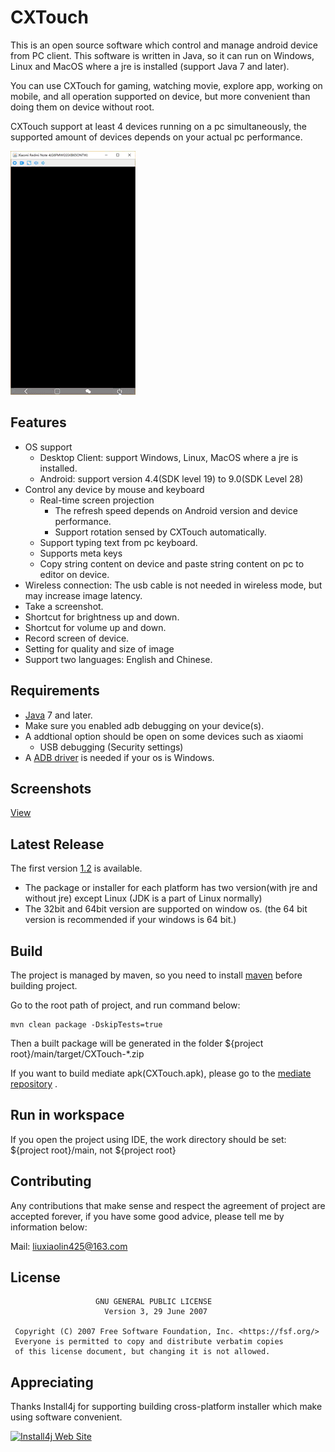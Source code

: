 # CXTouch

This is an open source software which control and manage android device from PC client. This software is written in Java, so it can run on Windows, Linux and MacOS where a jre is installed (support Java 7 and later). 

You can use CXTouch for gaming, watching movie, explore app, working on mobile, and all operation supported on device, but more convenient than doing them on device without root.

CXTouch support at least 4 devices running on a pc simultaneously, the supported amount of devices depends on your actual pc performance.

![Show usage](doc/effect.gif)

## Features

- OS support
  - Desktop Client: support Windows, Linux, MacOS where a jre is installed.
  - Android: support version 4.4(SDK level 19) to 9.0(SDK Level 28)
- Control any device by mouse and keyboard
  - Real-time screen projection
    - The refresh speed depends on Android version and device performance.
    - Support rotation sensed by CXTouch automatically.
  - Support typing text from pc keyboard.
  - Supports meta keys
  - Copy string content on device and paste string content on pc to editor on device. 
- Wireless connection: The usb cable is not needed in wireless mode, but may increase image latency.
- Take a screenshot.
- Shortcut for brightness up and down.
- Shortcut for volume up and down.
- Record screen of device.
- Setting for quality and size of  image  
- Support two languages: English and Chinese.



## Requirements

- [Java](https://www.oracle.com/technetwork/java/javase/downloads/index.html) 7 and later.
- Make sure you enabled adb debugging on your device(s). 
- A addtional option should be open on some devices such as xiaomi
  - USB debugging (Security settings)
- A [ADB driver](https://adb.clockworkmod.com/) is needed if your os is Windows.



## Screenshots

[View](doc/screenshot.md)

## Latest Release

The first version [1.2](https://github.com/cxplan/CXTouch/releases) is available.

- The package or installer for each platform has two version(with jre and without jre) except Linux (JDK is a part of Linux normally)
- The 32bit and 64bit version are supported on window os. (the 64 bit version is recommended if your windows is 64 bit.)


## Build

The project is managed by maven, so you need to install [maven](http://maven.apache.org/download.cgi) before building project.

Go to the root path of project, and run command below: 

```shell
mvn clean package -DskipTests=true
```

Then a built package will be generated in the folder ${project root}/main/target/CXTouch-*.zip

If you want to build mediate apk(CXTouch.apk), please go to the [mediate repository](https://github.com/cxplan/cxtouch_mediate) .



## Run in workspace

If you open the project using IDE, the work directory should be set: ${project root}/main, not ${project root}



## Contributing

Any contributions that make sense and respect the agreement of project are accepted forever, if you have some good advice, please tell me by information below:

Mail:  liuxiaolin425@163.com



## License

```
                   GNU GENERAL PUBLIC LICENSE
                     Version 3, 29 June 2007

 Copyright (C) 2007 Free Software Foundation, Inc. <https://fsf.org/>
 Everyone is permitted to copy and distribute verbatim copies
 of this license document, but changing it is not allowed.
```



## Appreciating

Thanks Install4j for supporting building cross-platform installer which make using software convenient.

[![Install4j Web Site](https://www.ej-technologies.com/images/product_banners/install4j_small.png)](https://www.ej-technologies.com/products/install4j/overview.html)